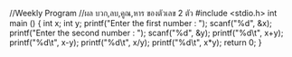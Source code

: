 //Weekly Program
//ผล บวก,ลบ,คูณ,หาร ของตัวเลข 2 ตัว
#include <stdio.h>
int main () 
{
    int x;
    int y;
	  printf("Enter the first number : ");
    scanf("%d", &x);
	  printf("Enter the second number : ");
	  scanf("%d", &y);
    printf("%d\t", x+y);
	  printf("%d\t", x-y);
	  printf("%d\t", x/y);
	  printf("%d\t", x*y);
    return 0;
}
